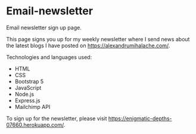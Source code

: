 # Email-newsletter

Email newsletter sign up page.

This page signs you up for my weekly newsletter where I send news about the latest blogs I have posted on https://alexandrumihalache.com/.

Technologies and languages used:

- HTML
- CSS
- Bootstrap 5
- JavaScript
- Node.js
- Express.js
- Mailchimp API

To sign up for the newsletter, please visit https://enigmatic-depths-07660.herokuapp.com/.
